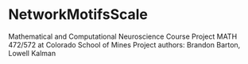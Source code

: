 # NetworkMotifsScale
Mathematical and Computational Neuroscience Course Project
MATH 472/572 at Colorado School of Mines
Project authors: Brandon Barton, Lowell Kalman
